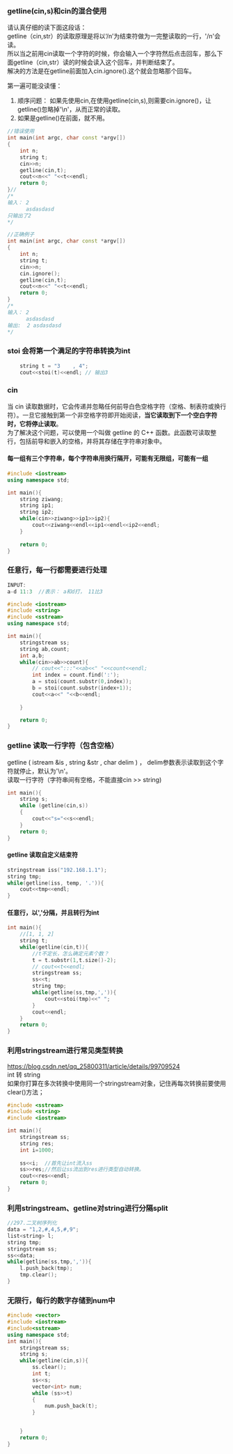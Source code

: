 ### getline(cin,s)和cin的混合使用
请认真仔细的读下面这段话：  
getline（cin,str）的读取原理是将以‘/n’为结束符做为一完整读取的一行，'/n'会读。  
所以当之前用cin读取一个字符的时候，你会输入一个字符然后点击回车，那么下面getline（cin,str）读的时候会读入这个回车，并判断结束了。  
解决的方法是在getline前面加入cin.ignore().这个就会忽略那个回车。   

第一遍可能没读懂：  
1. 顺序问题： 如果先使用cin,在使用getline(cin,s),则需要cin.ignore()，让getline()忽略掉'\n'，从而正常的读取。
2. 如果是getline()在前面，就不用。
```CPP
//错误使用
int main(int argc, char const *argv[])
{
    int n;
    string t;
    cin>>n;
    getline(cin,t);
    cout<<n<<" "<<t<<endl;
    return 0;    
}//
/*
输入： 2
      asdasdasd
只输出了2
*/

//正确例子
int main(int argc, char const *argv[])
{
    int n;
    string t;
    cin>>n;
    cin.ignore();
    getline(cin,t);
    cout<<n<<" "<<t<<endl;
    return 0;
}
/*
输入： 2
      asdasdasd
输出:  2 asdasdasd
*/
```


### stoi 会将第一个满足的字符串转换为int
```CPP
    string t = "3    , 4";
    cout<<stoi(t)<<endl; // 输出3
```

### cin
当 cin 读取数据时，它会传递并忽略任何前导白色空格字符（空格、制表符或换行符）。一旦它接触到第一个非空格字符即开始阅读，**当它读取到下一个空白字符时，它将停止读取**。  
为了解决这个问题，可以使用一个叫做 getline 的 C++ 函数。此函数可读取整行，包括前导和嵌入的空格，并将其存储在字符串对象中。

#### 每一组有三个字符串，每个字符串用换行隔开，可能有无限组，可能有一组
```cpp
#include <iostream>
using namespace std;

int main(){
    string ziwang;
    string ip1;
    string ip2;
    while(cin>>ziwang>>ip1>>ip2){
        cout<<ziwang<<endl<<ip1<<endl<<ip2<<endl;
    }
    
    return 0;
}
```


### 任意行，每一行都需要进行处理
```CPP
INPUT:
a-d 11:3  //表示： a和d打， 11比3 

#include <iostream>
#include <string>
#include <sstream>
using namespace std;

int main(){
    stringstream ss;
    string ab,count;
    int a,b;
    while(cin>>ab>>count){
        // cout<<":::"<<ab<<" "<<count<<endl;
        int index = count.find(':');
        a = stoi(count.substr(0,index));
        b = stoi(count.substr(index+1));
        cout<<a<<" "<<b<<endl;
        
    }

    return 0;
}
```

### getline 读取一行字符（包含空格） 
getline ( istream &is , string &str , char delim ) ， delim参数表示读取到这个字符就停止，默认为'\n'。  
读取一行字符（字符串间有空格，不能直接cin >> string)  
```cpp
int main(){
    string s;
    while (getline(cin,s))
    {
        cout<<"s="<<s<<endl;
    }
    return 0;
}
```

#### getline 读取自定义结束符
```CPP
stringstream iss("192.168.1.1");
string tmp;
while(getline(iss, temp, '.')){
    cout<<tmp<<endl;
}

```

#### 任意行，以','分隔，并且转行为int
```cpp
int main(){
    //[1, 1, 2]
    string t;
    while(getline(cin,t)){
        //t不定长，怎么确定元素个数？
        t = t.substr(1,t.size()-2);
        // cout<<t<<endl;
        stringstream ss;
        ss<<t;
        string tmp;
        while(getline(ss,tmp,',')){
            cout<<stoi(tmp)<<" ";
        }
        cout<<endl;
    }
    return 0;
}
```


### 利用stringstream进行常见类型转换
https://blog.csdn.net/qq_25800311/article/details/99709524  
int 转 string  
如果你打算在多次转换中使用同一个stringstream对象，记住再每次转换前要使用clear()方法；  
```cpp
#include <sstream>
#include <string>
#include <iostream>

int main(){
    stringstream ss;
    string res;
    int i=1000;
    
    ss<<i;  //首先让int流入ss
    ss>>res;//然后让ss流出到res进行类型自动转换。
    cout<<res<<endl;
    return 0;
}
```

### 利用stringstream、getline对string进行分隔split
```cpp
//297.二叉树序列化
data = "1,2,#,4,5,#,9";
list<string> l;
string tmp;
stringstream ss;
ss<<data;
while(getline(ss,tmp,',')){
    l.push_back(tmp);
    tmp.clear();
}
```

### 无限行，每行的数字存储到num中  
```cpp
#include <vector>
#include <iostream>
#include<sstream>
using namespace std;
int main(){
    stringstream ss;
    string s;
    while(getline(cin,s)){
        ss.clear();
        int t;
        ss<<s;
        vector<int> num;
        while (ss>>t)
        {
            num.push_back(t);
        }


    }
    return 0;
}
```

